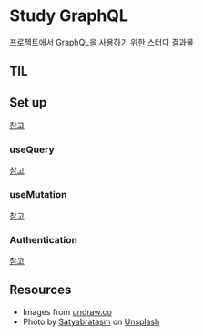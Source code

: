 # Study GraphQL

프로젝트에서 GraphQL을 사용하기 위한 스터디 결과물

## TIL

## Set up

[참고](https://www.apollographql.com/docs/react/get-started)

### useQuery

[참고](https://www.apollographql.com/docs/react/data/queries#executing-a-query)

### useMutation

[참고](https://www.apollographql.com/docs/react/data/mutations#executing-a-mutation)

### Authentication

[참고](https://able.bio/AnasT/apollo-graphql-async-access-token-refresh--470t1c8)

## Resources

-   Images from [undraw.co](https://undraw.co/illustrations)
-   Photo by <a href="https://unsplash.com/@smpicturez?utm_source=unsplash&utm_medium=referral&utm_content=creditCopyText">Satyabratasm</a> on <a href="https://unsplash.com/photos/u_kMWN-BWyU?utm_source=unsplash&utm_medium=referral&utm_content=creditCopyText">Unsplash</a>
